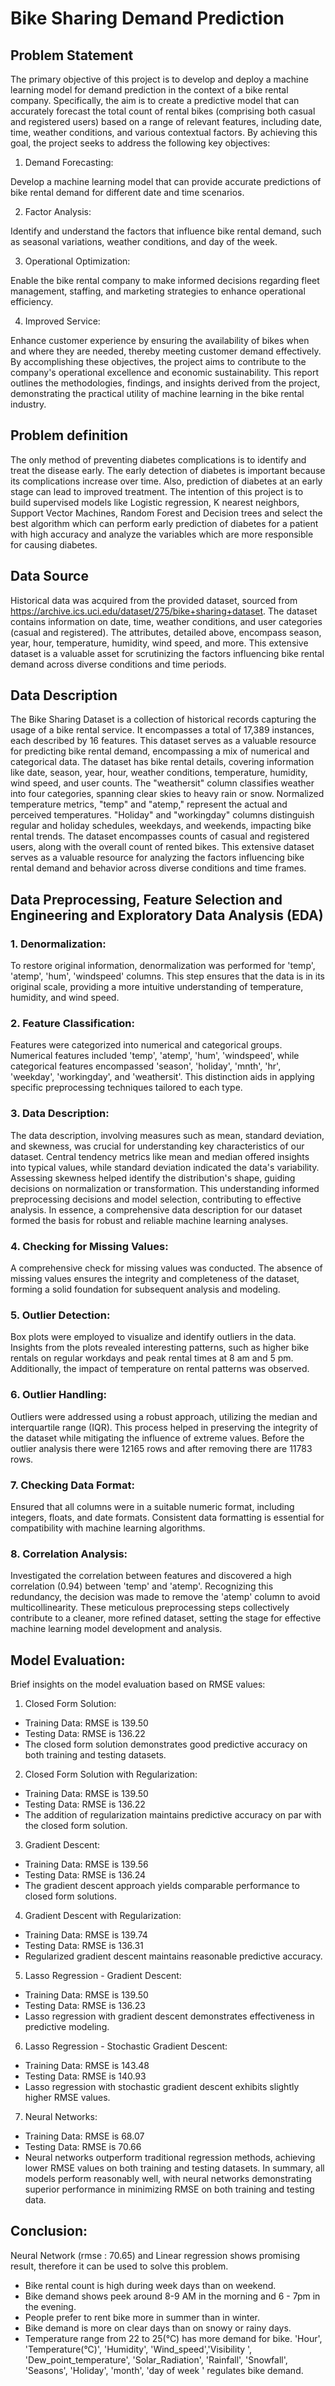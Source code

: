 
# Bike Sharing Demand Prediction

## Problem Statement

The primary objective of this project is to develop and deploy a machine learning model for demand
prediction in the context of a bike rental company. Specifically, the aim is to create a predictive model
that can accurately forecast the total count of rental bikes (comprising both casual and registered
users) based on a range of relevant features, including date, time, weather conditions, and various
contextual factors. By achieving this goal, the project seeks to address the following key objectives:

1. Demand Forecasting: 

Develop a machine learning model that can provide accurate predictions
of bike rental demand for different date and time scenarios.

2. Factor Analysis: 

Identify and understand the factors that influence bike rental demand, such
as seasonal variations, weather conditions, and day of the week.

3. Operational Optimization: 

Enable the bike rental company to make informed decisions
regarding fleet management, staffing, and marketing strategies to enhance operational efficiency.

4. Improved Service: 

Enhance customer experience by ensuring the availability of bikes when
and where they are needed, thereby meeting customer demand effectively.
By accomplishing these objectives, the project aims to contribute to the company's operational
excellence and economic sustainability. This report outlines the methodologies, findings, and insights
derived from the project, demonstrating the practical utility of machine learning in the bike rental
industry.

## Problem definition

The only method of preventing diabetes complications is to identify and treat the disease early.
The early detection of diabetes is important because its complications increase over time. Also,
prediction of diabetes at an early stage can lead to improved treatment. The intention of this
project is to build supervised models like Logistic regression, K nearest neighbors, Support
Vector Machines, Random Forest and Decision trees and select the best algorithm which can
perform early prediction of diabetes for a patient with high accuracy and analyze the variables
which are more responsible for causing diabetes.

## Data Source

Historical data was acquired from the provided dataset, sourced from https://archive.ics.uci.edu/dataset/275/bike+sharing+dataset. The dataset contains information on date, time, weather conditions, and user
categories (casual and registered). The attributes, detailed above, encompass season, year, hour,
temperature, humidity, wind speed, and more. This extensive dataset is a valuable asset for
scrutinizing the factors influencing bike rental demand across diverse conditions and time periods.

## Data Description

The Bike Sharing Dataset is a collection of historical records capturing the usage of a bike rental
service. It encompasses a total of 17,389 instances, each described by 16 features. This dataset serves
as a valuable resource for predicting bike rental demand, encompassing a mix of numerical and
categorical data.
The dataset has bike rental details, covering information like date, season, year, hour, weather
conditions, temperature, humidity, wind speed, and user counts. The "weathersit" column classifies
weather into four categories, spanning clear skies to heavy rain or snow. Normalized temperature
metrics, "temp" and "atemp," represent the actual and perceived temperatures. "Holiday" and
"workingday" columns distinguish regular and holiday schedules, weekdays, and weekends,
impacting bike rental trends. The dataset encompasses counts of casual and registered users, along
with the overall count of rented bikes. This extensive dataset serves as a valuable resource for
analyzing the factors influencing bike rental demand and behavior across diverse conditions and time
frames.

## Data Preprocessing, Feature Selection and Engineering and Exploratory Data Analysis (EDA)


### 1. Denormalization:
To restore original information, denormalization was performed for 'temp', 'atemp', 'hum',
'windspeed' columns. This step ensures that the data is in its original scale, providing a more intuitive
understanding of temperature, humidity, and wind speed.

### 2. Feature Classification:
Features were categorized into numerical and categorical groups. Numerical features included
'temp', 'atemp', 'hum', 'windspeed', while categorical features encompassed 'season', 'holiday', 'mnth',
'hr', 'weekday', 'workingday', and 'weathersit'. This distinction aids in applying specific preprocessing
techniques tailored to each type.

### 3. Data Description:
The data description, involving measures such as mean, standard deviation, and skewness, was
crucial for understanding key characteristics of our dataset. Central tendency metrics like mean and
median offered insights into typical values, while standard deviation indicated the data's variability.
Assessing skewness helped identify the distribution's shape, guiding decisions on normalization or
transformation. This understanding informed preprocessing decisions and model selection,
contributing to effective analysis. In essence, a comprehensive data description for our dataset formed
the basis for robust and reliable machine learning analyses.

### 4. Checking for Missing Values:
A comprehensive check for missing values was conducted. The absence of missing values ensures
the integrity and completeness of the dataset, forming a solid foundation for subsequent analysis and
modeling.

### 5. Outlier Detection:
Box plots were employed to visualize and identify outliers in the data. Insights from the plots
revealed interesting patterns, such as higher bike rentals on regular workdays and peak rental times at
8 am and 5 pm. Additionally, the impact of temperature on rental patterns was observed.

### 6. Outlier Handling:
Outliers were addressed using a robust approach, utilizing the median and interquartile range
(IQR). This process helped in preserving the integrity of the dataset while mitigating the influence of
extreme values. Before the outlier analysis there were 12165 rows and after removing there are 11783
rows.

### 7. Checking Data Format:
Ensured that all columns were in a suitable numeric format, including integers, floats, and date
formats. Consistent data formatting is essential for compatibility with machine learning algorithms.

### 8. Correlation Analysis:
Investigated the correlation between features and discovered a high correlation (0.94) between
'temp' and 'atemp'. Recognizing this redundancy, the decision was made to remove the 'atemp' column
to avoid multicollinearity.
These meticulous preprocessing steps collectively contribute to a cleaner, more refined dataset, setting
the stage for effective machine learning model development and analysis.

## Model Evaluation:

Brief insights on the model evaluation based on RMSE values:
1. Closed Form Solution:
- Training Data: RMSE is 139.50
- Testing Data: RMSE is 136.22
- The closed form solution demonstrates good predictive accuracy on both training and testing datasets.
2. Closed Form Solution with Regularization:
- Training Data: RMSE is 139.50
- Testing Data: RMSE is 136.22
- The addition of regularization maintains predictive accuracy on par with the closed form solution.
3. Gradient Descent:
- Training Data: RMSE is 139.56
- Testing Data: RMSE is 136.24
- The gradient descent approach yields comparable performance to closed form solutions.
4. Gradient Descent with Regularization:
- Training Data: RMSE is 139.74
- Testing Data: RMSE is 136.31
- Regularized gradient descent maintains reasonable predictive accuracy.
5. Lasso Regression - Gradient Descent:
- Training Data: RMSE is 139.50
- Testing Data: RMSE is 136.23
- Lasso regression with gradient descent demonstrates effectiveness in predictive modeling.
6. Lasso Regression - Stochastic Gradient Descent:
- Training Data: RMSE is 143.48
- Testing Data: RMSE is 140.93
- Lasso regression with stochastic gradient descent exhibits slightly higher RMSE values.
7. Neural Networks:
- Training Data: RMSE is 68.07
- Testing Data: RMSE is 70.66
- Neural networks outperform traditional regression methods, achieving lower RMSE values on both training and testing datasets.
In summary, all models perform reasonably well, with neural networks demonstrating superior
performance in minimizing RMSE on both training and testing data.

## Conclusion:

Neural Network (rmse : 70.65) and Linear regression shows promising result, therefore it can be used
to solve this problem.
 - Bike rental count is high during week days than on weekend.
-  Bike demand shows peek around 8-9 AM in the morning and 6 - 7pm in the evening.
 - People prefer to rent bike more in summer than in winter.
 - Bike demand is more on clear days than on snowy or rainy days.
 - Temperature range from 22 to 25(°C) has more demand for bike.
'Hour', 'Temperature(°C)', 'Humidity', 'Wind_speed','Visibility ', 'Dew_point_temperature',
'Solar_Radiation', 'Rainfall', 'Snowfall', 'Seasons', 'Holiday', 'month', 'day of week '
regulates bike demand.
